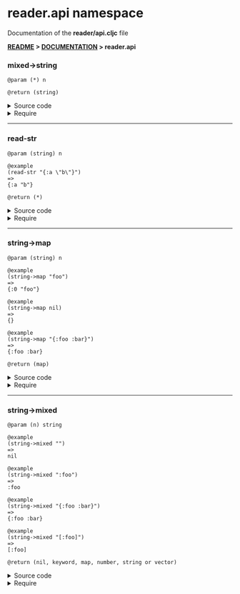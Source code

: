 
# <strong>reader.api</strong> namespace
<p>Documentation of the <strong>reader/api.cljc</strong> file</p>

<strong>[README](../../../README.md) > [DOCUMENTATION](../../COVER.md) > reader.api</strong>



### mixed->string

```
@param (*) n
```

```
@return (string)
```

<details>
<summary>Source code</summary>

```
(defn mixed->string
  [n]
  (str n))
```

</details>

<details>
<summary>Require</summary>

```
(ns my-namespace (:require [reader.api :as reader :refer [mixed->string]]))

(reader/mixed->string ...)
(mixed->string        ...)
```

</details>

---

### read-str

```
@param (string) n
```

```
@example
(read-str "{:a \"b\"}")
=>
{:a "b"}
```

```
@return (*)
```

<details>
<summary>Source code</summary>

```
(defn read-str
  [n]
  #?(:cljs (try (reader/read-string n) (catch :default  e (println e)))
     :clj  (try (edn/read-string    n) (catch Exception e (println e)))))
```

</details>

<details>
<summary>Require</summary>

```
(ns my-namespace (:require [reader.api :as reader :refer [read-str]]))

(reader/read-str ...)
(read-str        ...)
```

</details>

---

### string->map

```
@param (string) n
```

```
@example
(string->map "foo")
=>
{:0 "foo"}
```

```
@example
(string->map nil)
=>
{}
```

```
@example
(string->map "{:foo :bar}")
=>
{:foo :bar}
```

```
@return (map)
```

<details>
<summary>Source code</summary>

```
(defn string->map
  [n]
  (if-let [x (string->mixed n)]
          (cond (map? x) x
                (nil? n) {}
                :return  {:0 (str n)})
          (return {})))
```

</details>

<details>
<summary>Require</summary>

```
(ns my-namespace (:require [reader.api :as reader :refer [string->map]]))

(reader/string->map ...)
(string->map        ...)
```

</details>

---

### string->mixed

```
@param (n) string
```

```
@example
(string->mixed "")
=>
nil
```

```
@example
(string->mixed ":foo")
=>
:foo
```

```
@example
(string->mixed "{:foo :bar}")
=>
{:foo :bar}
```

```
@example
(string->mixed "[:foo]")
=>
[:foo]
```

```
@return (nil, keyword, map, number, string or vector)
```

<details>
<summary>Source code</summary>

```
(defn string->mixed
  [n]
  (if (string/nonempty? n)
      (let [x (read-str n)]
           (if (some #(% x) [keyword? map? vector? number?])
               (return x)
               (return n)))))
```

</details>

<details>
<summary>Require</summary>

```
(ns my-namespace (:require [reader.api :as reader :refer [string->mixed]]))

(reader/string->mixed ...)
(string->mixed        ...)
```

</details>
